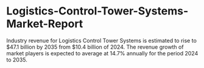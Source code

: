 # Logistics-Control-Tower-Systems-Market-Report
Industry revenue for Logistics Control Tower Systems is estimated to rise to $47.1 billion by 2035 from $10.4 billion of 2024. The revenue growth of market players is expected to average at 14.7% annually for the period 2024 to 2035.
